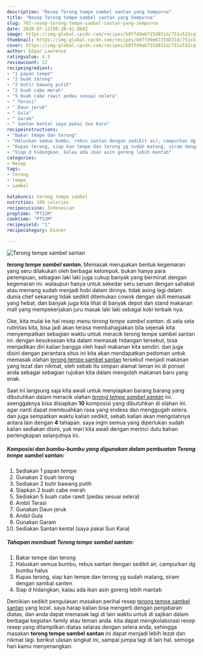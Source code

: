 ```yaml
---
description: "Resep Terong tempe sambel santan yang Sempurna"
title: "Resep Terong tempe sambel santan yang Sempurna"
slug: 787-resep-terong-tempe-sambel-santan-yang-sempurna
date: 2020-07-11T08:20:41.868Z
image: https://img-global.cpcdn.com/recipes/b8ffd9e6715d831d/751x532cq70/terong-tempe-sambel-santan-foto-resep-utama.jpg
thumbnail: https://img-global.cpcdn.com/recipes/b8ffd9e6715d831d/751x532cq70/terong-tempe-sambel-santan-foto-resep-utama.jpg
cover: https://img-global.cpcdn.com/recipes/b8ffd9e6715d831d/751x532cq70/terong-tempe-sambel-santan-foto-resep-utama.jpg
author: Edgar Lawrence
ratingvalue: 4.3
reviewcount: 12
recipeingredient:
- "1 papan tempe"
- "2 buah terong"
- "2 butir bawang putih"
- "2 buah cabe merah"
- "5 buah cabe rawit pedas sesuai selera"
- " Terasi"
- " Daun jeruk"
- " Gula"
- " Garam"
- " Santan kental saya pakai Sun Kara"
recipeinstructions:
- "Bakar tempe dan terong"
- "Haluskan semua bumbu, rebus santan dengan sedikit air, campurkan dg bumbu halus"
- "Kupas terong, siap kan tempe dan terong yg sudah matang, siram dengan sambal santen"
- "Siap d hidangkan, kalau ada ikan asin goreng lebih mantab"
categories:
- Resep
tags:
- terong
- tempe
- sambel

katakunci: terong tempe sambel 
nutrition: 109 calories
recipecuisine: Indonesian
preptime: "PT22M"
cooktime: "PT52M"
recipeyield: "1"
recipecategory: Dinner

---
```



![Terong tempe sambel santan](https://img-global.cpcdn.com/recipes/b8ffd9e6715d831d/751x532cq70/terong-tempe-sambel-santan-foto-resep-utama.jpg)

<b><i>terong tempe sambel santan</i></b>, Memasak merupakan bentuk kegemaran yang seru dilakukan oleh berbagai kelompok. bukan hanya para perempuan, sebagian laki laki juga cukup banyak yang berminat dengan kegemaran ini. walaupun hanya untuk sekedar seru seruan dengan sahabat atau memang sudah menjadi hobi dalam dirinya. tidak asing lagi dalam dunia chef sekarang tidak sedikit ditemukan cowok dengan skill memasak yang hebat, dan banyak juga kita lihat di banyak depot dan stand makanan mall yang mempekerjakan juru masak laki laki sebagai koki terbaik nya.

Oke, kita mulai ke hal resep menu <i>terong tempe sambel santan</i>. di sela sela rutinitas kita, bisa jadi akan terasa membahagiakan bila sejenak kita menyempatkan sebagian waktu untuk meracik terong tempe sambel santan ini. dengan kesuksesan kita dalam memasak hidangan tersebut, bisa menjadikan diri kalian bangga oleh hasil makanan kita sendiri. dan juga disini dengan perantara situs ini kita akan mendapatkan pedoman untuk memasak olahan <u>terong tempe sambel santan</u> tersebut menjadi makanan yang lezat dan nikmat, oleh sebab itu simpan alamat laman ini di ponsel anda sebagai sebagian rujukan kita dalam mengolah makanan baru yang enak.




Saat ini langsung saja kita awali untuk menyiapkan barang barang yang dibutuhkan dalam meracik olahan <u><i>terong tempe sambel santan</i></u> ini. seenggaknya bisa disiapkan <b>10</b> komposisi yang dibutuhkan di olahan ini. agar nanti dapat membuahkan rasa yang endess dan menggugah selera. dan juga sempatkan waktu kalian sedikit, sebab kalian akan mengolahnya antara lain dengan <b>4</b> tahapan. saya ingin semua yang diperlukan sudah kalian sediakan disini, yuk mari kita awali dengan merinci dulu bahan perlengkapan selanjutnya ini.

<!--inarticleads1-->

##### Komposisi dan bumbu-bumbu yang digunakan dalam pembuatan Terong tempe sambel santan:

1. Sediakan 1 papan tempe
1. Gunakan 2 buah terong
1. Sediakan 2 butir bawang putih
1. Siapkan 2 buah cabe merah
1. Sediakan 5 buah cabe rawit (pedas sesuai selera)
1. Ambil  Terasi
1. Gunakan  Daun jeruk
1. Ambil  Gula
1. Gunakan  Garam
1. Sediakan  Santan kental (saya pakai Sun Kara)




<!--inarticleads2-->

##### Tahapan membuat Terong tempe sambel santan:

1. Bakar tempe dan terong
1. Haluskan semua bumbu, rebus santan dengan sedikit air, campurkan dg bumbu halus
1. Kupas terong, siap kan tempe dan terong yg sudah matang, siram dengan sambal santen
1. Siap d hidangkan, kalau ada ikan asin goreng lebih mantab




Demikian sedikit pengulasan masakan perihal resep <u>terong tempe sambel santan</u> yang lezat. saya harap kalian bisa mengerti dengan penjabaran diatas, dan anda dapat memasak lagi di lain waktu untuk di sajikan dalam berbagai kegiatan family atau teman anda. kita dapat mengkolaborasi resep resep yang ditampilkan diatas selaras dengan selera anda, sehingga masakan <b>terong tempe sambel santan</b> ini dapat menjadi lebih lezat dan nikmat lagi. berikut ulasan singkat ini, sampai jumpa lagi di lain hal. semoga hari kamu menyenangkan.
